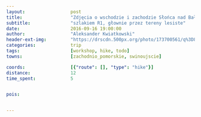 ```yaml
---
layout:                 post
title:                  "Zdjęcia o wschodzie i zachodzie Słońca nad Bałtykiem"
subtitle:               "szlakiem R1, głownie przez tereny lesiste"
date:                   2016-09-16 19:00:00
author:                 "Aleksander Kwiatkowski"
header-ext-img:         "https://drscdn.500px.org/photo/173700561/q%3D80_m%3D2000/3eb0c5d8ff3d62e17e1e971cf794b7b7"
categories:             trip
tags:                   [workshop, hike, todo]
towns:                  [zachodnio_pomorskie, swinoujscie]

coords:                 [{"route": [], "type": "hike"}]
distance:               12
time_spent:             5


pois:


---
```


